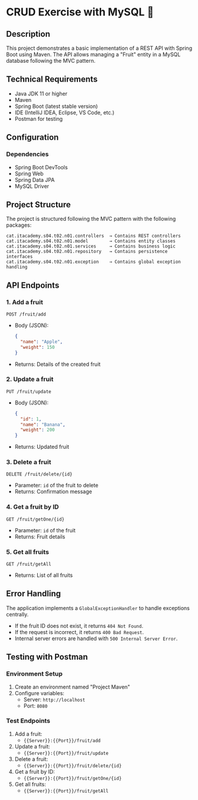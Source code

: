 # CRUD Exercise with MySQL 🍊

## Description

This project demonstrates a basic implementation of a REST API with Spring Boot using Maven. The API allows managing a "Fruit" entity in a MySQL database following the MVC pattern.

## Technical Requirements

- Java JDK 11 or higher
- Maven
- Spring Boot (latest stable version)
- IDE (IntelliJ IDEA, Eclipse, VS Code, etc.)
- Postman for testing

## Configuration

### Dependencies

- Spring Boot DevTools
- Spring Web
- Spring Data JPA
- MySQL Driver

## Project Structure

The project is structured following the MVC pattern with the following packages:

```
cat.itacademy.s04.t02.n01.controllers  → Contains REST controllers
cat.itacademy.s04.t02.n01.model        → Contains entity classes
cat.itacademy.s04.t02.n01.services     → Contains business logic
cat.itacademy.s04.t02.n01.repository   → Contains persistence interfaces
cat.itacademy.s04.t02.n01.exception    → Contains global exception handling
```

## API Endpoints

### 1. Add a fruit

```http
POST /fruit/add
```

- Body (JSON):
  ```json
  {
    "name": "Apple",
    "weight": 150
  }
  ```
- Returns: Details of the created fruit

### 2. Update a fruit

```http
PUT /fruit/update
```

- Body (JSON):
  ```json
  {
    "id": 1,
    "name": "Banana",
    "weight": 200
  }
  ```
- Returns: Updated fruit

### 3. Delete a fruit

```http
DELETE /fruit/delete/{id}
```

- Parameter: `id` of the fruit to delete
- Returns: Confirmation message

### 4. Get a fruit by ID

```http
GET /fruit/getOne/{id}
```

- Parameter: `id` of the fruit
- Returns: Fruit details

### 5. Get all fruits

```http
GET /fruit/getAll
```

- Returns: List of all fruits

## Error Handling

The application implements a `GlobalExceptionHandler` to handle exceptions centrally.

- If the fruit ID does not exist, it returns `404 Not Found`.
- If the request is incorrect, it returns `400 Bad Request`.
- Internal server errors are handled with `500 Internal Server Error`.

## Testing with Postman

### Environment Setup

1. Create an environment named "Project Maven"
2. Configure variables:
   - Server: `http://localhost`
   - Port: `8080`

### Test Endpoints

1. Add a fruit:
   - `{{Server}}:{{Port}}/fruit/add`
2. Update a fruit:
   - `{{Server}}:{{Port}}/fruit/update`
3. Delete a fruit:
   - `{{Server}}:{{Port}}/fruit/delete/{id}`
4. Get a fruit by ID:
   - `{{Server}}:{{Port}}/fruit/getOne/{id}`
5. Get all fruits:
   - `{{Server}}:{{Port}}/fruit/getAll`
